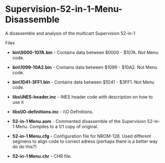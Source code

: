 # Supervision-52-in-1-Menu-Disassemble
A disassemble and analysis of the multicart Supervision 52-in-1


Files

- **bin\0000-107A.bin**       - Contains data between $0000 - $107A. Not Menu code.
- **bin\1099-10A2.bin**       - Contains data between $1099 - $10A2. Not Menu code.
- **bin\1D41-3FF1.bin**       - Contains data between $1D41 - $3FF1. Not Menu code.

- **libs\iNES-header.inc**    - iNES header code with description on how to use it
- **libs\IO-definitions.inc** - I\O Definitions.

- **52-in-1 Menu.asm**        - Commented disassemble of the Supervision 52-in-1 Menu. Compiles to a 1/1 copy of original.
- **52-in-1 Menu.cfg**        - Configuration file for NROM-128. Used different segmens to align code to correct adress (perhaps there is a better way do do this?)
- **52-in-1 Menu.chr**        - CHR file.

